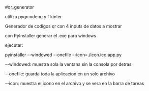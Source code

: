 #qr_generator

utiliza pyqrcodeng y Tkinter

Generador de codigos qr con 4 inputs de datos a mostrar

con PyInstaller generar el .exe para windows

ejecutar:

pyinstaller --windowed --onefile --icon=./icon.ico app.py

--windowed: muestra sola la ventana sin la consola por detras

--onefile: guarda toda la aplicacion en un solo archivo

--icon: muestra el icono en el archivo y se vera en la barra de tareas
